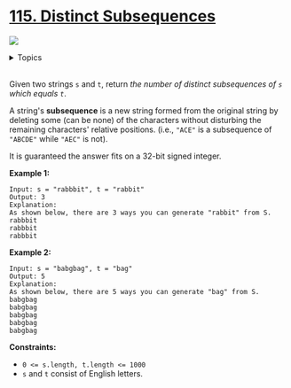 # [115. Distinct Subsequences](https://leetcode-cn.com/problems/distinct-subsequences/)

![](https://img.shields.io/badge/Difficulty-Hard-red.svg)

<details>
<summary>Topics</summary>

* [`String`](https://leetcode-cn.com/tag/string/)
* [`Dynamic Programming`](https://leetcode-cn.com/tag/dynamic-programming/)

</details>
<br />

Given two strings `s` and `t`, return *the number of distinct subsequences of `s` which equals `t`*.

A string's **subsequence** is a new string formed from the original string by deleting some (can be none) of the characters without disturbing the remaining characters' relative positions. (i.e., `"ACE"` is a subsequence of `"ABCDE"` while `"AEC"` is not).

It is guaranteed the answer fits on a 32-bit signed integer.

**Example 1:**

```
Input: s = "rabbbit", t = "rabbit"
Output: 3
Explanation:
As shown below, there are 3 ways you can generate "rabbit" from S.
rabbbit
rabbbit
rabbbit
```

**Example 2:**

```
Input: s = "babgbag", t = "bag"
Output: 5
Explanation:
As shown below, there are 5 ways you can generate "bag" from S.
babgbag
babgbag
babgbag
babgbag
babgbag
```

**Constraints:**

 + `0 <= s.length, t.length <= 1000`
 + `s` and `t` consist of English letters.
